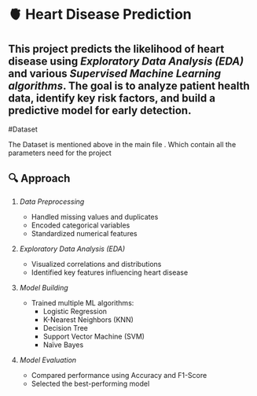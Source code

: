 # 🫀 Heart Disease Prediction
This project predicts the likelihood of heart disease using *Exploratory Data Analysis (EDA)* and various *Supervised Machine Learning algorithms*. The goal is to analyze patient health data, identify key risk factors, and build a predictive model for early detection.<br>
---
#Dataset<br>

The Dataset is mentioned above in the main file . Which contain all the parameters need for the project<br>
## 🔍 Approach
1. *Data Preprocessing*  
   - Handled missing values and duplicates  
   - Encoded categorical variables  
   - Standardized numerical features  

2. *Exploratory Data Analysis (EDA)*  
   - Visualized correlations and distributions  
   - Identified key features influencing heart disease  

3. *Model Building*  
   - Trained multiple ML algorithms:  
     - Logistic Regression  
     - K-Nearest Neighbors (KNN)  
     - Decision Tree  
     - Support Vector Machine (SVM)  
     - Naïve Bayes

4. *Model Evaluation*  
   - Compared performance using Accuracy and F1-Score  
   - Selected the best-performing model  

